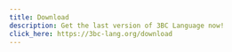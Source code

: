 ```yaml
---
title: Download
description: Get the last version of 3BC Language now!
click_here: https://3bc-lang.org/download
---
```


<!-- HIDE ON GITHUB {{ '--' | append: '>' }}

{% assign release = site.github.releases | first %}

<section class="row">

<div class="col s12 m6" markdown="1">

![3BC LANGUAGE LOGO ><](/images/logo-3bc-mid.png)

</div>

<div class="col s12 m6" markdown="1">

## Download last version!

 * **Version:** {{ release.name }}
 * **Date published:** {{ release.created_at | date_to_long_string }}
 * **For more details:** [click here!]({{ '/docs/changelogs' | relative_url | append: '#' | append: release.name }})
  
</div>

</section>

<section class="row">
{% for asset in release.assets %}
<div class="col s12 m6">
    <a href="{{ asset.browser_download_url }}"
        class="btn btn-large btn-block" download>
        <span>{{ asset.name }}</span>&nbsp;
        <span>{{ asset.size | divided_by: 1024 }} KB<i class="material-icons">file_download</i></span>
    </a><br/>
</div>
{% endfor %}
</section>

<!--  HIDE ON GITHUB -->
